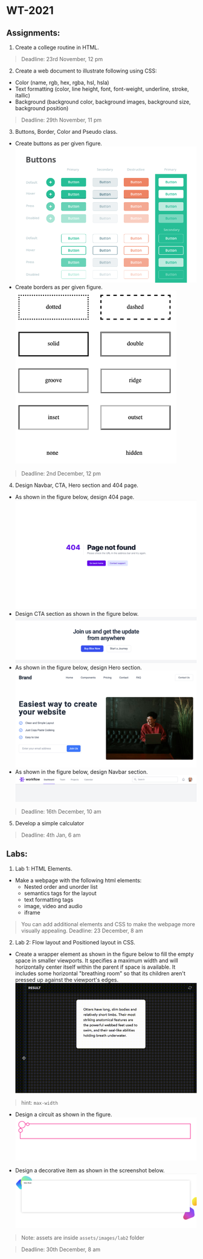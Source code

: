# WT-2021

## Assignments:
1. Create a college routine in HTML.
> Deadline: 23rd November, 12 pm

2. Create a web document to illustrate following using CSS:
* Color (name, rgb, hex, rgba, hsl, hsla)
* Text formatting (color, line height, font, font-weight, underline, stroke, itallic)
* Background (background color, background images, background size, background position)
> Deadline: 29th November, 11 pm

3. Buttons, Border, Color and Pseudo class.
* Create buttons as per given figure.
![buttons](assets/images/buttons.png)  
* Create borders as per given figure.
![box](assets/images/box.png)
> Deadline: 2nd December, 12 pm

4. Design Navbar, CTA, Hero section and 404 page.
* As shown in the figure below, design 404 page.
   ![404](assets/images/404.png)
* Design CTA section as shown in the figure below.
   ![cta](assets/images/cta.png)
* As shown in the figure below, design Hero section.
   ![hero](assets/images/hero.png)
* As shown in the figure below, design Navbar section.
   ![nav](assets/images/nav.png)
> Deadline: 16th December, 10 am

5. Develop a simple calculator
> Deadline: 4th Jan, 6 am

## Labs:

1. Lab 1: HTML Elements.
* Make a webpage with the following html elements:
   * Nested order and unorder list
   * semantics tags for the layout
   * text formatting tags
   * image, video and audio
   * iframe
> You can add additional elements and CSS to make the webpage more visually appealing.
> Deadline: 23 December, 8 am

2. Lab 2: Flow layout and Positioned layout in CSS.
* Create a wrapper element as shown in the figure below to fill the empty space in smaller viewports. It specifies a maximum width and will horizontally center itself within the parent if space is available. It includes some horizontal "breathing room" so that its children aren't pressed up against the viewport's edges.
![wrapper](assets/images/wrapper.gif)
> hint: `max-width`

* Design a circuit as shown in the figure.
![circuit](assets/images/circuit.png)

* Design a decorative item as shown in the screenshot below.
![decorative](assets/images/decorative.png)
> Note: assets are inside `assets/images/lab2` folder

> Deadline: 30th December, 8 am